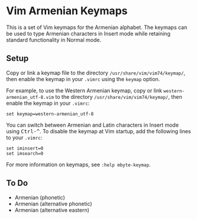 # Vim Armenian Keymaps

This is a set of Vim keymaps for the Armenian alphabet. The keymaps can be used
to type Armenian characters in Insert mode while retaining standard
functionality in Normal mode.

## Setup

Copy or link a keymap file to the directory `/usr/share/vim/vim74/keymap/`,
then enable the keymap in your `.vimrc` using the `keymap` option.

For example, to use the Western Armenian keymap, copy or link
`western-armenian_utf-8.vim` to the directory `/usr/share/vim/vim74/keymap/`,
then enable the keymap in your `.vimrc`:

```vim
set keymap=western-armenian_utf-8
```

You can switch between Armenian and Latin characters in Insert mode using
<kbd>Ctrl-^</kbd>. To disable the keymap at Vim startup, add the following
lines to your `.vimrc`:

```vim
set iminsert=0
set imsearch=0
```

For more information on keymaps, see `:help mbyte-keymap`.

## To Do

- Armenian (phonetic)
- Armenian (alternative phonetic)
- Armenian (alternative eastern)
